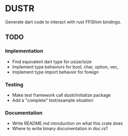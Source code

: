 # DUSTR

Generate dart code to interact with rust FFIShim bindings.

## TODO

### Implementation

 - Find equivalent dart type for usize/isize
 - Implement type behaviors for bool, char, option, vec, 
 - Implement type import behavior for foreign

### Testing

 - Make test framework call dustr/initialize package
 - Add a "complete" test/example situation

### Documentation

 - Write README.md introduction on what this crate does
 - Where to write binary documentation in doc.rs?
